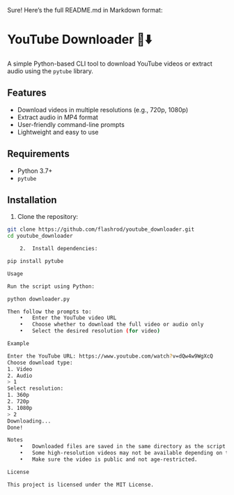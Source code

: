 Sure! Here’s the full README.md in Markdown format:

# YouTube Downloader 🎥⬇️

A simple Python-based CLI tool to download YouTube videos or extract audio using the `pytube` library.

## Features

- Download videos in multiple resolutions (e.g., 720p, 1080p)
- Extract audio in MP4 format
- User-friendly command-line prompts
- Lightweight and easy to use

## Requirements

- Python 3.7+
- `pytube`

## Installation

1. Clone the repository:

```bash
git clone https://github.com/flashrod/youtube_downloader.git
cd youtube_downloader

	2.	Install dependencies:

pip install pytube

Usage

Run the script using Python:

python downloader.py

Then follow the prompts to:
	•	Enter the YouTube video URL
	•	Choose whether to download the full video or audio only
	•	Select the desired resolution (for video)

Example

Enter the YouTube URL: https://www.youtube.com/watch?v=dQw4w9WgXcQ
Choose download type:
1. Video
2. Audio
> 1
Select resolution:
1. 360p
2. 720p
3. 1080p
> 2
Downloading...
Done!

Notes
	•	Downloaded files are saved in the same directory as the script.
	•	Some high-resolution videos may not be available depending on the source.
	•	Make sure the video is public and not age-restricted.

License

This project is licensed under the MIT License.

